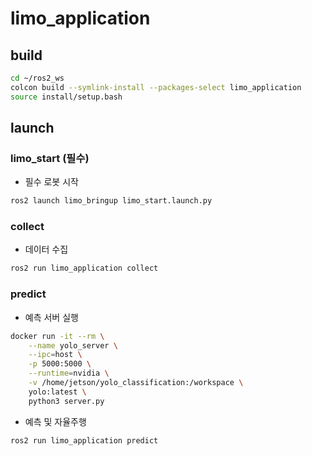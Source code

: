 # limo_application

## build
```bash
cd ~/ros2_ws
colcon build --symlink-install --packages-select limo_application
source install/setup.bash
```

## launch

### limo_start (필수)
- 필수 로봇 시작
```bash
ros2 launch limo_bringup limo_start.launch.py 
```

### collect
- 데이터 수집
```bash
ros2 run limo_application collect 
```

### predict
- 예측 서버 실행
```bash
docker run -it --rm \
    --name yolo_server \
    --ipc=host \
    -p 5000:5000 \
    --runtime=nvidia \
    -v /home/jetson/yolo_classification:/workspace \
    yolo:latest \
    python3 server.py
```

- 예측 및 자율주행
```bash
ros2 run limo_application predict 
```